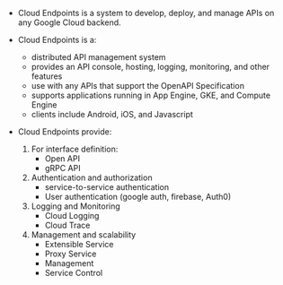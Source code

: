 - Cloud Endpoints is a system to develop, deploy, and manage APIs on any Google Cloud backend.

- Cloud Endpoints is a:
    - distributed API management system
    - provides an API console, hosting, logging, monitoring, and other features
    - use with any APIs that support the OpenAPI Specification
    - supports applications running in App Engine, GKE, and Compute Engine
    - clients include Android, iOS, and Javascript

- Cloud Endpoints provide:
    1. For interface definition:
        - Open API
        - gRPC API
    2. Authentication and authorization
        - service-to-service authentication
        - User authentication (google auth, firebase, Auth0)
    3. Logging and Monitoring
        - Cloud Logging
        - Cloud Trace
    4. Management and scalability
        - Extensible Service
        - Proxy Service
        - Management
        - Service Control
